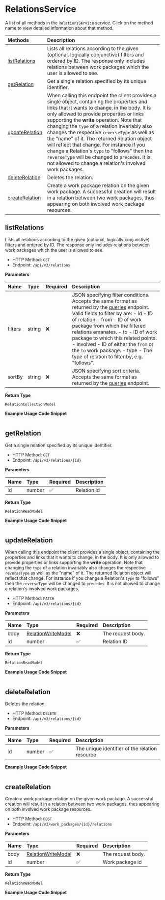 # RelationsService

A list of all methods in the `RelationsService` service. Click on the method name to view detailed information about that method.

| Methods                           | Description                                                                                                                                                                                                                                                                                                                                                                                                                                                                                                                                                                                             |
| :-------------------------------- | :------------------------------------------------------------------------------------------------------------------------------------------------------------------------------------------------------------------------------------------------------------------------------------------------------------------------------------------------------------------------------------------------------------------------------------------------------------------------------------------------------------------------------------------------------------------------------------------------------ |
| [listRelations](#listrelations)   | Lists all relations according to the given (optional, logically conjunctive) filters and ordered by ID. The response only includes relations between work packages which the user is allowed to see.                                                                                                                                                                                                                                                                                                                                                                                                    |
| [getRelation](#getrelation)       | Get a single relation specified by its unique identifier.                                                                                                                                                                                                                                                                                                                                                                                                                                                                                                                                               |
| [updateRelation](#updaterelation) | When calling this endpoint the client provides a single object, containing the properties and links that it wants to change, in the body. It is only allowed to provide properties or links supporting the **write** operation. Note that changing the `type` of a relation invariably also changes the respective `reverseType` as well as the "name" of it. The returned Relation object will reflect that change. For instance if you change a Relation's `type` to "follows" then the `reverseType` will be changed to `precedes`. It is not allowed to change a relation's involved work packages. |
| [deleteRelation](#deleterelation) | Deletes the relation.                                                                                                                                                                                                                                                                                                                                                                                                                                                                                                                                                                                   |
| [createRelation](#createrelation) | Create a work package relation on the given work package. A successful creation will result in a relation between two work packages, thus appearing on both involved work package resources.                                                                                                                                                                                                                                                                                                                                                                                                            |

## listRelations

Lists all relations according to the given (optional, logically conjunctive) filters and ordered by ID. The response only includes relations between work packages which the user is allowed to see.

- HTTP Method: `GET`
- Endpoint: `/api/v3/relations`

**Parameters**

| Name    | Type   | Required | Description                                                                                                                                                                                                                                                                                                                                                                                                                                                                |
| :------ | :----- | :------- | :------------------------------------------------------------------------------------------------------------------------------------------------------------------------------------------------------------------------------------------------------------------------------------------------------------------------------------------------------------------------------------------------------------------------------------------------------------------------- |
| filters | string | ❌       | JSON specifying filter conditions. Accepts the same format as returned by the [queries](https://www.openproject.org/docs/api/endpoints/queries/) endpoint. Valid fields to filter by are: - id - ID of relation - from - ID of work package from which the filtered relations emanates. - to - ID of work package to which this related points. - involved - ID of either the `from` or the `to` work package. - type - The type of relation to filter by, e.g. "follows". |
| sortBy  | string | ❌       | JSON specifying sort criteria. Accepts the same format as returned by the [queries](https://www.openproject.org/docs/api/endpoints/queries/) endpoint.                                                                                                                                                                                                                                                                                                                     |

**Return Type**

`RelationCollectionModel`

**Example Usage Code Snippet**

```mcp

```

## getRelation

Get a single relation specified by its unique identifier.

- HTTP Method: `GET`
- Endpoint: `/api/v3/relations/{id}`

**Parameters**

| Name | Type   | Required | Description |
| :--- | :----- | :------- | :---------- |
| id   | number | ✅       | Relation id |

**Return Type**

`RelationReadModel`

**Example Usage Code Snippet**

```mcp

```

## updateRelation

When calling this endpoint the client provides a single object, containing the properties and links that it wants to change, in the body. It is only allowed to provide properties or links supporting the **write** operation. Note that changing the `type` of a relation invariably also changes the respective `reverseType` as well as the "name" of it. The returned Relation object will reflect that change. For instance if you change a Relation's `type` to "follows" then the `reverseType` will be changed to `precedes`. It is not allowed to change a relation's involved work packages.

- HTTP Method: `PATCH`
- Endpoint: `/api/v3/relations/{id}`

**Parameters**

| Name | Type                                                  | Required | Description       |
| :--- | :---------------------------------------------------- | :------- | :---------------- |
| body | [RelationWriteModel](../models/RelationWriteModel.md) | ❌       | The request body. |
| id   | number                                                | ✅       | Relation ID       |

**Return Type**

`RelationReadModel`

**Example Usage Code Snippet**

```mcp

```

## deleteRelation

Deletes the relation.

- HTTP Method: `DELETE`
- Endpoint: `/api/v3/relations/{id}`

**Parameters**

| Name | Type   | Required | Description                                    |
| :--- | :----- | :------- | :--------------------------------------------- |
| id   | number | ✅       | The unique identifier of the relation resource |

**Example Usage Code Snippet**

```mcp

```

## createRelation

Create a work package relation on the given work package. A successful creation will result in a relation between two work packages, thus appearing on both involved work package resources.

- HTTP Method: `POST`
- Endpoint: `/api/v3/work_packages/{id}/relations`

**Parameters**

| Name | Type                                                  | Required | Description       |
| :--- | :---------------------------------------------------- | :------- | :---------------- |
| body | [RelationWriteModel](../models/RelationWriteModel.md) | ❌       | The request body. |
| id   | number                                                | ✅       | Work package id   |

**Return Type**

`RelationReadModel`

**Example Usage Code Snippet**

```mcp

```

<!-- This file was generated by liblab | https://liblab.com/ -->
